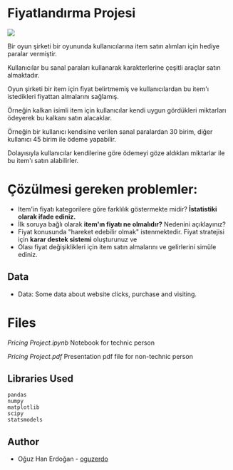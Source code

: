 # Fiyatlandırma Projesi

![](https://www.oguzerdogan.com/wp-content/uploads/2020/11/pricing.png)



Bir oyun şirketi bir oyununda kullanıcılarına item satın alımları için hediye paralar vermiştir.

Kullanıcılar bu sanal paraları kullanarak karakterlerine çeşitli araçlar satın almaktadır.

Oyun şirketi bir item için fiyat belirtmemiş ve kullanıcılardan bu item'ı istedikleri fiyattan almalarını sağlamış.

Örneğin kalkan isimli item için kullanıcılar kendi uygun gördükleri miktarları ödeyerek bu kalkanı satın alacaklar.

Örneğin bir kullanıcı kendisine verilen sanal paralardan 30 birim, diğer kullanıcı 45 birim ile ödeme yapabilir.

Dolayısıyla kullanıcılar kendilerine göre ödemeyi göze aldıkları miktarlar ile bu item'ı satın alabilirler.

# Çözülmesi gereken problemler:

- Item'in fiyatı kategorilere göre farklılık göstermekte midir? **İstatistiki olarak ifade ediniz.**
- İlk soruya bağlı olarak **item'ın fiyatı ne olmalıdır?** Nedenini açıklayınız?
- Fiyat konusunda "hareket edebilir olmak" istenmektedir. Fiyat stratejisi için **karar destek sistemi** oluşturunuz ve
- Olası fiyat değişiklikleri için item satın almalarını ve gelirlerini simüle ediniz.



## Data

- Data: Some data about website clicks, purchase and visiting.

# Files

*Pricing Project.ipynb* Notebook for technic person

*Pricing Project.pdf* Presentation pdf file for non-technic person

## Libraries Used

```
pandas
numpy
matplotlib
scipy
statsmodels
```

## Author

- Oğuz Han Erdoğan - [oguzerdo](https://github.com/oguzerdo)

